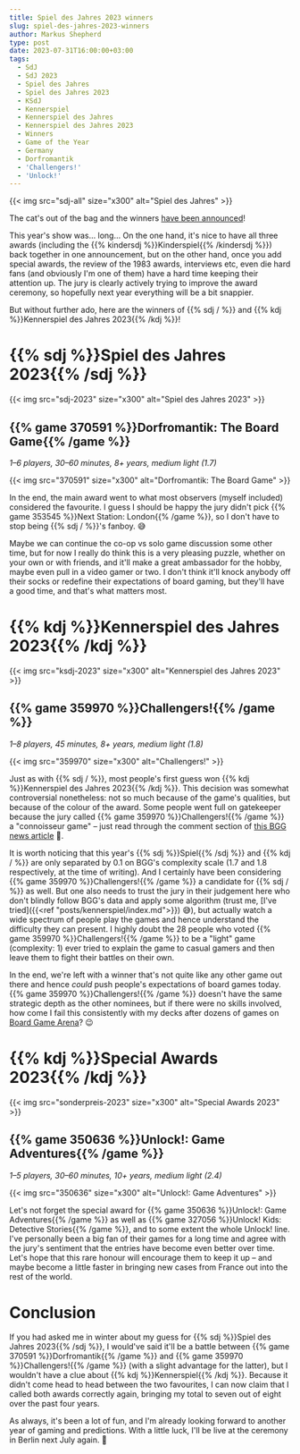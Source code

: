 ```yaml
---
title: Spiel des Jahres 2023 winners
slug: spiel-des-jahres-2023-winners
author: Markus Shepherd
type: post
date: 2023-07-31T16:00:00+03:00
tags:
  - SdJ
  - SdJ 2023
  - Spiel des Jahres
  - Spiel des Jahres 2023
  - KSdJ
  - Kennerspiel
  - Kennerspiel des Jahres
  - Kennerspiel des Jahres 2023
  - Winners
  - Game of the Year
  - Germany
  - Dorfromantik
  - 'Challengers!'
  - 'Unlock!'
---
```


{{< img src="sdj-all" size="x300" alt="Spiel des Jahres" >}}

The cat's out of the bag and the winners [have been announced](https://www.spiel-des-jahres.de/en/spiel-des-jahres-2023-dorfromantik/)!

This year's show was… long… On the one hand, it's nice to have all three awards (including the {{% kindersdj %}}Kinderspiel{{% /kindersdj %}}) back together in one announcement, but on the other hand, once you add special awards, the review of the 1983 awards, interviews etc, even die hard fans (and obviously I'm one of them) have a hard time keeping their attention up. The jury is clearly actively trying to improve the award ceremony, so hopefully next year everything will be a bit snappier.

But without further ado, here are the winners of {{% sdj / %}} and {{% kdj %}}Kennerspiel des Jahres 2023{{% /kdj %}}!


# {{% sdj %}}Spiel des Jahres 2023{{% /sdj %}}

{{< img src="sdj-2023" size="x300" alt="Spiel des Jahres 2023" >}}


## {{% game 370591 %}}Dorfromantik: The Board Game{{% /game %}}

*1–6 players, 30–60 minutes, 8+ years, medium light (1.7)*

{{< img src="370591" size="x300" alt="Dorfromantik: The Board Game" >}}

In the end, the main award went to what most observers (myself included) considered the favourite. I guess I should be happy the jury didn't pick {{% game 353545 %}}Next Station: London{{% /game %}}, so I don't have to stop being {{% sdj / %}}'s fanboy. 😅

Maybe we can continue the co-op vs solo game discussion some other time, but for now I really do think this is a very pleasing puzzle, whether on your own or with friends, and it'll make a great ambassador for the hobby, maybe even pull in a video gamer or two. I don't think it'll knock anybody off their socks or redefine their expectations of board gaming, but they'll have a good time, and that's what matters most.


# {{% kdj %}}Kennerspiel des Jahres 2023{{% /kdj %}}

{{< img src="ksdj-2023" size="x300" alt="Kennerspiel des Jahres 2023" >}}


## {{% game 359970 %}}Challengers!{{% /game %}}

*1–8 players, 45 minutes, 8+ years, medium light (1.8)*

{{< img src="359970" size="x300" alt="Challengers!" >}}

Just as with {{% sdj / %}}, most people's first guess won {{% kdj %}}Kennerspiel des Jahres 2023{{% /kdj %}}. This decision was somewhat controversial nonetheless: not so much because of the game's qualities, but because of the colour of the award. Some people went full on gatekeeper because the jury called {{% game 359970 %}}Challengers!{{% /game %}} a "connoisseur game" – just read through the comment section of [this BGG news article](https://boardgamegeek.com/blogpost/150093/dorfromantik-board-game-wins-2023-spiel-des-jahres) 🍿.

It is worth noticing that this year's {{% sdj %}}Spiel{{% /sdj %}} and {{% kdj / %}} are only separated by 0.1 on BGG's complexity scale (1.7 and 1.8 respectively, at the time of writing). And I certainly have been considering {{% game 359970 %}}Challengers!{{% /game %}} a candidate for {{% sdj / %}} as well. But one also needs to trust the jury in their judgement here who don't blindly follow BGG's data and apply some algorithm (trust me, [I've tried]({{<ref "posts/kennerspiel/index.md">}}) 😅), but actually watch a wide spectrum of people play the games and hence understand the difficulty they can present. I highly doubt the 28 people who voted {{% game 359970 %}}Challengers!{{% /game %}} to be a "light" game (complexity: 1) ever tried to explain the game to casual gamers and then leave them to fight their battles on their own.

In the end, we're left with a winner that's not quite like any other game out there and hence *could* push people's expectations of board games today. {{% game 359970 %}}Challengers!{{% /game %}} doesn't have the same strategic depth as the other nominees, but if there were no skills involved, how come I fail this consistently with my decks after dozens of games on [Board Game Arena](https://boardgamearena.com/gamepanel?game=challengers)? 😉


# {{% kdj %}}Special Awards 2023{{% /kdj %}}

{{< img src="sonderpreis-2023" size="x300" alt="Special Awards 2023" >}}


## {{% game 350636 %}}Unlock!: Game Adventures{{% /game %}}

*1–5 players, 30–60 minutes, 10+ years, medium light (2.4)*

{{< img src="350636" size="x300" alt="Unlock!: Game Adventures" >}}

Let's not forget the special award for {{% game 350636 %}}Unlock!: Game Adventures{{% /game %}} as well as {{% game 327056 %}}Unlock! Kids: Detective Stories{{% /game %}}, and to some extent the whole Unlock! line. I've personally been a big fan of their games for a long time and agree with the jury's sentiment that the entries have become even better over time. Let's hope that this rare honour will encourage them to keep it up – and maybe become a little faster in bringing new cases from France out into the rest of the world.


# Conclusion

If you had asked me in winter about my guess for {{% sdj %}}Spiel des Jahres 2023{{% /sdj %}}, I would've said it'll be a battle between {{% game 370591 %}}Dorfromantik{{% /game %}} and {{% game 359970 %}}Challengers!{{% /game %}} (with a slight advantage for the latter), but I wouldn't have a clue about {{% kdj %}}Kennerspiel{{% /kdj %}}. Because it didn't come head to head between the two favourites, I can now claim that I called both awards correctly again, bringing my total to seven out of eight over the past four years.

As always, it's been a lot of fun, and I'm already looking forward to another year of gaming and predictions. With a little luck, I'll be live at the ceremony in Berlin next July again. 🤞
